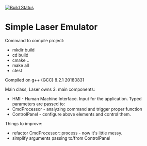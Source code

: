 [![Build Status](https://travis-ci.org/szemranamszyca/laser.svg?branch=master)](https://github.com/szemranamszyca/laser)

# Simple Laser Emulator
Command to compile project:

* mkdir build
* cd build
* cmake ..
* make all
* ctest


Compiled on g++ (GCC) 8.2.1 20180831

Main class, Laser owns 3. main components:
* HMI - Human Machine Interface. Input for the application. Typed parameters are passed to:
* CmdProcessor - analyzing command and trigger proper function
* ControlPanel - configure above elements and control them.

Things to improve:
* refactor CmdProcessor::process - now it's little messy.
* simplify arguments passing to/from ControlPanel
